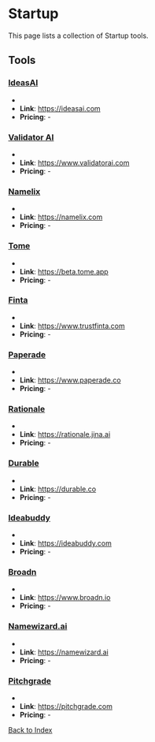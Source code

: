 # Startup

This page lists a collection of Startup tools.

## Tools

### [IdeasAI](https://ideasai.com)
-
- **Link**: https://ideasai.com
- **Pricing**: -

### [Validator AI](https://www.validatorai.com)
-
- **Link**: https://www.validatorai.com
- **Pricing**: -

### [Namelix](https://namelix.com)
-
- **Link**: https://namelix.com
- **Pricing**: -

### [Tome](https://beta.tome.app)
-
- **Link**: https://beta.tome.app
- **Pricing**: -

### [Finta](https://www.trustfinta.com)
-
- **Link**: https://www.trustfinta.com
- **Pricing**: -

### [Paperade](https://www.paperade.co)
-
- **Link**: https://www.paperade.co
- **Pricing**: -

### [Rationale](https://rationale.jina.ai)
-
- **Link**: https://rationale.jina.ai
- **Pricing**: -

### [Durable](https://durable.co)
-
- **Link**: https://durable.co
- **Pricing**: -

### [Ideabuddy](https://ideabuddy.com)
-
- **Link**: https://ideabuddy.com
- **Pricing**: -

### [Broadn](https://www.broadn.io)
-
- **Link**: https://www.broadn.io
- **Pricing**: -

### [Namewizard.ai](https://namewizard.ai)
-
- **Link**: https://namewizard.ai
- **Pricing**: -

### [Pitchgrade](https://pitchgrade.com)
-
- **Link**: https://pitchgrade.com
- **Pricing**: -


[Back to Index](README.MD)